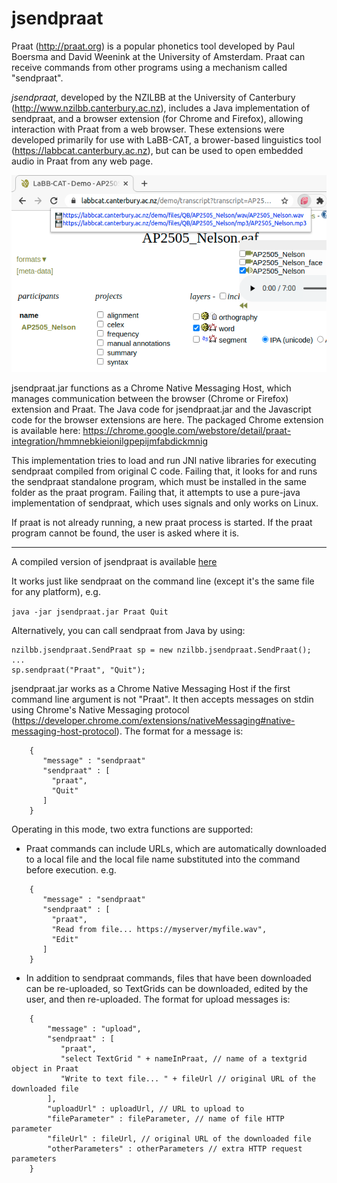 # jsendpraat

Praat (http://praat.org) is a popular phonetics tool developed by Paul Boersma and David Weenink at the University of Amsterdam. Praat can receive commands from other programs using a mechanism called "sendpraat".

*jsendpraat*, developed by the NZILBB at the University of Canterbury (http://www.nzilbb.canterbury.ac.nz), includes a Java implementation of sendpraat, and a browser extension (for Chrome and Firefox), allowing interaction with Praat from a web browser. These extensions were developed primarily for use with LaBB-CAT, a brower-based linguistics tool (https://labbcat.canterbury.ac.nz), but can be used to open embedded audio in Praat from any web page.

![Screenshot of browser with Praat plugin icon and links to audio embedded in page](screenshot.png)

jsendpraat.jar functions as a Chrome Native Messaging Host, which manages communication between the browser (Chrome or Firefox) extension and Praat. The Java code for jsendpraat.jar and the Javascript code for the browser extensions are here. The packaged Chrome extension is available here: https://chrome.google.com/webstore/detail/praat-integration/hmmnebkieionilgpepijmfabdickmnig

This implementation tries to load and run JNI native libraries for executing sendpraat compiled from original C code.  Failing that, it looks for and runs the sendpraat standalone program, which  must be installed in the same folder as the praat program. Failing that, it attempts to use a pure-java implementation of sendpraat, which uses signals and only works on Linux.

If praat is not already running, a new praat process is started. If the praat program cannot be found, the user is asked where it is.

--------------------------

A compiled version of jsendpraat is available [here](bin/jsendpraat.jar)

It works just like sendpraat on the command line (except it's the same file for any platform), e.g.

`java -jar jsendpraat.jar Praat Quit`

Alternatively, you can call sendpraat from Java by using:

```
nzilbb.jsendpraat.SendPraat sp = new nzilbb.jsendpraat.SendPraat();
...
sp.sendpraat("Praat", "Quit");
```

jsendpraat.jar works as a Chrome Native Messaging Host if the first command line argument is not "Praat". It then accepts messages on stdin using Chrome's Native Messaging protocol (https://developer.chrome.com/extensions/nativeMessaging#native-messaging-host-protocol). The format for a message is:
```
    {
       "message" : "sendpraat"
       "sendpraat" : [
         "praat",
         "Quit"
       ]
    }
```
Operating in this mode, two extra functions are supported:
* Praat commands can include URLs, which are automatically downloaded to a local file and the local file name substituted into the command before execution. e.g.
```
    {
       "message" : "sendpraat"
       "sendpraat" : [
         "praat",
         "Read from file... https://myserver/myfile.wav",
         "Edit"
       ]
    }
```
* In addition to sendpraat commands, files that have been downloaded can be re-uploaded, so TextGrids can be downloaded, edited by the user, and then re-uploaded.  The format for upload messages is:
```
    {
        "message" : "upload", 
        "sendpraat" : [
           "praat",
           "select TextGrid " + nameInPraat, // name of a textgrid object in Praat
           "Write to text file... " + fileUrl // original URL of the downloaded file
        ], 
        "uploadUrl" : uploadUrl, // URL to upload to
        "fileParameter" : fileParameter, // name of file HTTP parameter
        "fileUrl" : fileUrl, // original URL of the downloaded file
        "otherParameters" : otherParameters // extra HTTP request parameters
    }
```
